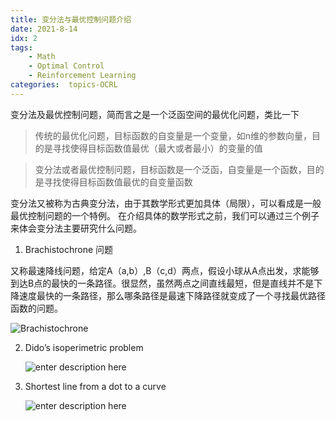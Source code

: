 ```yaml
---
title: 变分法与最优控制问题介绍
date: 2021-8-14
idx: 2
tags:
    - Math
    - Optimal Control
    - Reinforcement Learning
categories:  topics-OCRL
---
```


变分法及最优控制问题，简而言之是一个泛函空间的最优化问题，类比一下

> 传统的最优化问题，目标函数的自变量是一个变量，如n维的参数向量，目的是寻找使得目标函数值最优（最大或者最小）的变量的值

> 变分法或者最优控制问题，目标函数是一个泛函，自变量是一个函数，目的是寻找使得目标函数值最优的自变量函数

变分法又被称为古典变分法，由于其数学形式更加具体（局限），可以看成是一般最优控制问题的一个特例。
在介绍具体的数学形式之前，我们可以通过三个例子来体会变分法主要研究什么问题。

1. Brachistochrone 问题 
   
又称最速降线问题，给定A（a,b）,B（c,d）两点，假设小球从A点出发，求能够到达B点的最快的一条路径。很显然，虽然两点之间直线最短，但是直线并不是下降速度最快的一条路径，那么哪条路径是最速下降路径就变成了一个寻找最优路径函数的问题。

   ![Brachistochrone ](https://img-1253424161.cos.ap-shanghai.myqcloud.com/小书匠/2021/1628937832685.png)
   
2. Dido’s isoperimetric problem 

    ![enter description here](https://img-1253424161.cos.ap-shanghai.myqcloud.com/小书匠/2021/1628937832684.png)

3. Shortest line from a dot to a curve

    ![enter description here](https://img-1253424161.cos.ap-shanghai.myqcloud.com/小书匠/2021/1628937832686.png)

    
    
    
    
    
